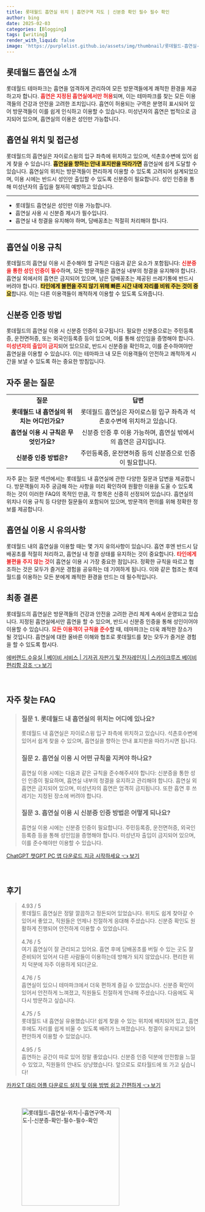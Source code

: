 ```yaml
---
title: 롯데월드 흡연실 위치 | 흡연구역 지도 | 신분증 확인 필수 필수 확인
author: bing
date: 2025-02-03
categories: [Blogging]
tags: [writing]
render_with_liquid: false
image: 'https://purplelist.github.io/assets/img/thumbnail/롯데월드-흡연실-위치-|-흡연구역-지도-|-신분증-확인-필수-필수-확인.webp'
---
```



<h2 id='롯데월드_흡연실_소개'>롯데월드 흡연실 소개</h2>

<p>롯데월드 테마파크는 흡연을 엄격하게 관리하여 모든 방문객들에게 쾌적한 환경을 제공하고자 합니다. <b><span style="color: #ee2323;">흡연은 지정된 흡연실에서만 허용</span></b>되며, 이는 테마파크를 찾는 모든 이용객들의 건강과 안전을 고려한 조치입니다. 흡연이 허용되는 구역은 분명히 표시되어 있어 방문객들이 이를 쉽게 인식하고 이용할 수 있습니다. 미성년자의 흡연은 법적으로 금지되어 있으며, 흡연실의 이용은 성인만 가능합니다.</p>

<h2 id='흡연실_위치_및_접근성'>흡연실 위치 및 접근성</h2>

<p>롯데월드의 흡연실은 자이로스윙의 입구 좌측에 위치하고 있으며, 석촌호수변에 있어 쉽게 찾을 수 있습니다. <b><span style="background-color: #ffe066;">흡연실을 향하는 안내 표지판을 따라가면</span></b> 흡연실에 쉽게 도달할 수 있습니다. 흡연실의 위치는 방문객들이 편리하게 이용할 수 있도록 고려되어 설계되었으며, 이용 시에는 반드시 성인만 출입할 수 있도록 신분증이 필요합니다. 성인 인증을 통해 미성년자의 출입을 철저히 예방하고 있습니다.</p>

<hr />

<ul>
    <li>롯데월드 흡연실은 성인만 이용 가능합니다.</li>
    <li>흡연실 사용 시 신분증 제시가 필수입니다.</li>
    <li>흡연실 내 청결을 유지해야 하며, 담배꽁초는 적절히 처리해야 합니다.</li>
</ul>

<hr />

<h2 id='흡연실_이용_규칙'>흡연실 이용 규칙</h2>

<p>롯데월드의 흡연실 이용 시 준수해야 할 규칙은 다음과 같은 요소가 포함됩니다: <b><span style="color: #ee2323;">신분증을 통한 성인 인증이 필수</span></b>하며, 모든 방문객들은 흡연실 내부의 청결을 유지해야 합니다. 흡연실 외에서의 흡연은 금지되어 있으며, 남은 담배꽁초는 제공된 쓰레기통에 반드시 버려야 합니다. <b><span style="background-color: #ffe066;">타인에게 불편을 주지 않기 위해 빠른 시간 내에 자리를 비워 주는 것이 중요</span></b>합니다. 이는 다른 이용객들이 쾌적하게 이용할 수 있도록 도와줍니다.</p>

<h2 id='신분증_인증_방법'>신분증 인증 방법</h2>

<p>롯데월드의 흡연실 이용 시 신분증 인증이 요구됩니다. 필요한 신분증으로는 주민등록증, 운전면허증, 또는 외국인등록증 등이 있으며, 이를 통해 성인임을 증명해야 합니다. <b><span style="color: #ee2323;">미성년자의 출입이 금지</span></b>되어 있으므로, 반드시 신분증을 확인하고, 이를 준수하여야만 흡연실을 이용할 수 있습니다. 이는 테마파크 내 모든 이용객들이 안전하고 쾌적하게 시간을 보낼 수 있도록 하는 중요한 방침입니다.</p>

<h2 id='자주묻는질문'>자주 묻는 질문</h2>

<table>
    <tr>
        <td style="text-align: center; height: 17px;"><b>질문</b></td>
        <td style="text-align: center; height: 17px;"><b>답변</b></td>
    </tr>
    <tr>
        <td style="text-align: center; height: 17px;"><b>롯데월드 내 흡연실의 위치는 어디인가요?</b></td>
        <td style="text-align: center; height: 17px;">롯데월드 흡연실은 자이로스윙 입구 좌측과 석촌호수변에 위치하고 있습니다.</td>
    </tr>
    <tr>
        <td style="text-align: center; height: 17px;"><b>흡연실 이용 시 규칙은 무엇인가요?</b></td>
        <td style="text-align: center; height: 17px;">신분증 인증 후 이용 가능하며, 흡연실 밖에서의 흡연은 금지입니다.</td>
    </tr>
    <tr>
        <td style="text-align: center; height: 17px;"><b>신분증 인증 방법은?</b></td>
        <td style="text-align: center; height: 17px;">주민등록증, 운전면허증 등의 신분증으로 인증이 필요합니다.</td>
    </tr>
</table>

<p>자주 묻는 질문 섹션에서는 롯데월드 내 흡연실에 관한 다양한 질문과 답변을 제공합니다. 방문객들이 자주 궁금해 하는 사항을 미리 확인하여 원활한 이용을 도울 수 있도록 하는 것이 이러한 FAQ의 목적인 만큼, 각 항목은 신중히 선정되어 있습니다. 흡연실의 위치나 이용 규칙 등 다양한 질문들이 포함되어 있으며, 방문객의 편의를 위해 정확한 정보를 제공합니다.</p>

<h2 id='흡연실_이용_시_유의사항'>흡연실 이용 시 유의사항</h2>

<p>롯데월드 내의 흡연실을 이용할 때는 몇 가지 유의사항이 있습니다. 흡연 후엔 반드시 담배꽁초를 적절히 처리하고, 흡연실 내 청결 상태를 유지하는 것이 중요합니다. <b><span style="color: #ee2323;">타인에게 불편을 주지 않는 것</span></b>이 흡연실 이용 시 가장 중요한 점입니다. 정확한 규칙을 따르고 협조하는 것은 모두가 즐거운 경험을 공유하는 데 기여하게 됩니다. 이와 같은 협조는 롯데월드를 이용하는 모든 분에게 쾌적한 환경을 만드는 데 필수적입니다.</p>

<h2 id='최종_결론'>최종 결론</h2>

<p>롯데월드의 흡연실은 방문객들의 건강과 안전을 고려한 관리 체계 속에서 운영되고 있습니다. 지정된 흡연실에서만 흡연을 할 수 있으며, 반드시 신분증 인증을 통해 성인이어야 이용할 수 있습니다. <b><span style="color: #ee2323;">모든 이용객이 규칙을 준수</span></b>할 때, 테마파크는 더욱 쾌적한 장소가 될 것입니다. 흡연실에 대한 올바른 이해와 협조로 롯데월드를 찾는 모두가 즐거운 경험을 할 수 있도록 합시다.</p>


<p><a class="click-button" title="에버랜드 수유실 | 베이비 서비스 | 기저귀 자판기 및 전자레인지 | 스카이크루즈 베이비 편리함 강조" href="https://purplelist.github.io/posts/%EC%97%90%EB%B2%84%EB%9E%9C%EB%93%9C-%EC%88%98%EC%9C%A0%EC%8B%A4-%EB%B2%A0%EC%9D%B4%EB%B9%84-%EC%84%9C%EB%B9%84%EC%8A%A4-%EA%B8%B0%EC%A0%80%EA%B7%80-%EC%9E%90%ED%8C%90%EA%B8%B0-%EB%B0%8F-%EC%A0%84%EC%9E%90%EB%A0%88%EC%9D%B8%EC%A7%80-%EC%8A%A4%EC%B9%B4%EC%9D%B4%ED%81%AC%EB%A3%A8%EC%A6%88-%EB%B2%A0%EC%9D%B4%EB%B9%84-%ED%8E%B8%EB%A6%AC%ED%95%A8-%EA%B0%95%EC%A1%B0/" rel="dofollow">에버랜드 수유실 | 베이비 서비스 | 기저귀 자판기 및 전자레인지 | 스카이크루즈 베이비 편리함 강조 👈 보기</a></p><br>
<h2 id='자주_찾는_FAQ'>자주 찾는 FAQ</h2>
<div itemscope="" itemtype="https://schema.org/FAQPage"> 
<blockquote> 
<div itemscope="" itemprop="mainEntity" itemtype="https://schema.org/Question"> 
<h3 itemprop="name">질문 1. 롯데월드 내 흡연실의 위치는 어디에 있나요?</h3> 
<div itemscope="" itemprop="acceptedAnswer" itemtype="https://schema.org/Answer"> 
<span itemprop="text"> 
<p>롯데월드 내 흡연실은 자이로스윙 입구 좌측에 위치하고 있습니다. 석촌호수변에 있어서 쉽게 찾을 수 있으며, 흡연실을 향하는 안내 표지판을 따라가시면 됩니다.</p> 
</span> 
</div> 
</div> 

<div itemscope="" itemprop="mainEntity" itemtype="https://schema.org/Question"> 
<h3 itemprop="name">질문 2. 흡연실 이용 시 어떤 규칙을 지켜야 하나요?</h3> 
<div itemscope="" itemprop="acceptedAnswer" itemtype="https://schema.org/Answer"> 
<span itemprop="text"> 
<p>흡연실 이용 시에는 다음과 같은 규칙을 준수해주셔야 합니다: 신분증을 통한 성인 인증이 필요하며, 흡연실 내부의 청결을 유지하고 관리해야 합니다. 흡연실 외 흡연은 금지되어 있으며, 미성년자의 흡연은 엄격히 금지됩니다. 또한 흡연 후 쓰레기는 지정된 장소에 버려야 합니다.</p> 
</span> 
</div> 
</div> 

<div itemscope="" itemprop="mainEntity" itemtype="https://schema.org/Question"> 
<h3 itemprop="name">질문 3. 흡연실 이용 시 신분증 인증 방법은 어떻게 되나요?</h3> 
<div itemscope="" itemprop="acceptedAnswer" itemtype="https://schema.org/Answer"> 
<span itemprop="text"> 
<p>흡연실 이용 시에는 신분증 인증이 필요합니다. 주민등록증, 운전면허증, 외국인등록증 등을 통해 성인임을 증명해야 합니다. 미성년자 출입이 금지되어 있으며, 이를 준수해야만 이용할 수 있습니다.</p> 
</span> 
</div> 
</div> 
</blockquote> 
</div>
<p><a class="click-button" title="ChatGPT 챗GPT PC 앱 다운로드 지금 시작하세요" href="https://purplelist.github.io/posts/ChatGPT-%EC%B1%97GPT-PC-%EC%95%B1-%EB%8B%A4%EC%9A%B4%EB%A1%9C%EB%93%9C-%EC%A7%80%EA%B8%88-%EC%8B%9C%EC%9E%91%ED%95%98%EC%84%B8%EC%9A%94/" rel="dofollow">ChatGPT 챗GPT PC 앱 다운로드 지금 시작하세요 👈 보기</a></p><br>
<h2 id='후기'>후기</h2>
<div itemscope itemtype="https://schema.org/Product">
  <blockquote>
  <div itemprop="review" itemscope itemtype="https://schema.org/Review">
      <div itemprop="reviewRating" itemscope itemtype="https://schema.org/Rating"> <span itemprop="ratingValue">4.93</span> / <span itemprop="bestRating">5</span> </div>
      <span itemprop="reviewBody">롯데월드 흡연실은 정말 깔끔하고 정돈되어 있었습니다. 위치도 쉽게 찾아갈 수 있어서 좋았고, 직원들은 언제나 친절하게 응대해 주셨습니다. 신분증 확인도 원활하게 진행되어 안전하게 이용할 수 있었습니다.</span>
  </div>
  <br>
  <div itemprop="review" itemscope itemtype="https://schema.org/Review">
      <div itemprop="reviewRating" itemscope itemtype="https://schema.org/Rating"> <span itemprop="ratingValue">4.76</span> / <span itemprop="bestRating">5</span> </div>
      <span itemprop="reviewBody">여기 흡연실이 잘 관리되고 있어요. 흡연 후에 담배꽁초를 버릴 수 있는 곳도 잘 준비되어 있어서 다른 사람들이 이용하는데 방해가 되지 않았습니다. 편리한 위치 덕분에 자주 이용하게 되더군요.</span>
  </div>
  <br>
  <div itemprop="review" itemscope itemtype="https://schema.org/Review">
      <div itemprop="reviewRating" itemscope itemtype="https://schema.org/Rating"> <span itemprop="ratingValue">4.76</span> / <span itemprop="bestRating">5</span> </div>
      <span itemprop="reviewBody">흡연실이 있으니 테마파크에서 더욱 편하게 즐길 수 있었습니다. 신분증 확인이 있어서 안전하게 느껴졌고, 직원들도 친절하게 안내해 주셨습니다. 다음에도 꼭 다시 방문하고 싶습니다.</span>
  </div>
  <br>
  <div itemprop="review" itemscope itemtype="https://schema.org/Review">
      <div itemprop="reviewRating" itemscope itemtype="https://schema.org/Rating"> <span itemprop="ratingValue">4.75</span> / <span itemprop="bestRating">5</span> </div>
      <span itemprop="reviewBody">롯데월드 내 흡연실 유용했습니다! 쉽게 찾을 수 있는 위치에 배치되어 있고, 흡연 후에도 자리를 쉽게 비울 수 있도록 배려가 느껴졌습니다. 청결이 유지되고 있어 편안하게 이용할 수 있었습니다.</span>
  </div>
  <br>
  <div itemprop="review" itemscope itemtype="https://schema.org/Review">
      <div itemprop="reviewRating" itemscope itemtype="https://schema.org/Rating"> <span itemprop="ratingValue">4.95</span> / <span itemprop="bestRating">5</span> </div>
      <span itemprop="reviewBody">흡연하는 공간이 따로 있어 정말 좋았습니다. 신분증 인증 덕분에 안전함을 느낄 수 있었고, 직원들의 안내도 상냥했습니다. 앞으로도 로타월드에 또 가고 싶습니다!</span>
  </div>
  </blockquote>
</div>
<p><a class="click-button" title="카카오T 대리 어플 다운로드 설치 및 이용 방법 쉽고 간편하게" href="https://purplelist.github.io/posts/%EC%B9%B4%EC%B9%B4%EC%98%A4T-%EB%8C%80%EB%A6%AC-%EC%96%B4%ED%94%8C-%EB%8B%A4%EC%9A%B4%EB%A1%9C%EB%93%9C-%EC%84%A4%EC%B9%98-%EB%B0%8F-%EC%9D%B4%EC%9A%A9-%EB%B0%A9%EB%B2%95-%EC%89%BD%EA%B3%A0-%EA%B0%84%ED%8E%B8%ED%95%98%EA%B2%8C/" rel="dofollow">카카오T 대리 어플 다운로드 설치 및 이용 방법 쉽고 간편하게 👈 보기</a></p><br>
<figure class="image"><img src="https://purplelist.github.io/assets/img/thumbnail/롯데월드-흡연실-위치-|-흡연구역-지도-|-신분증-확인-필수-필수-확인.webp" alt="롯데월드-흡연실-위치-|-흡연구역-지도-|-신분증-확인-필수-필수-확인" width="256" height="256"></figure>